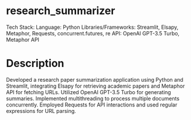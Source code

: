 # research_summarizer
Tech Stack:
Language: Python
Libraries/Frameworks: Streamlit, Elsapy, Metaphor, Requests, concurrent.futures, re
API: OpenAI GPT-3.5 Turbo, Metaphor API
# Description
Developed a research paper summarization application using Python and Streamlit, integrating Elsapy for retrieving academic papers and Metaphor API for fetching URLs. Utilized OpenAI GPT-3.5 Turbo for generating summaries. Implemented multithreading to process multiple documents concurrently. Employed Requests for API interactions and used regular expressions for URL parsing.

